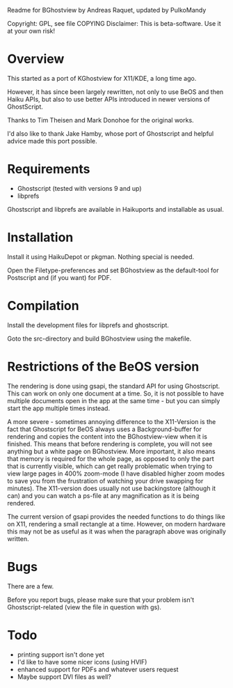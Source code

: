 Readme for BGhostview by Andreas Raquet, updated by PulkoMandy

Copyright: GPL, see file COPYING
Disclaimer: This is beta-software. Use it at your own risk!

Overview
========

This started as a port of KGhostview for X11/KDE, a long time ago.

However, it has since been largely rewritten, not only to use BeOS and then Haiku APIs, but also to
use better APIs introduced in newer versions of GhostScript.

Thanks to Tim Theisen and Mark Donohoe for the original works.

I'd also like to thank Jake Hamby, whose port of Ghostscript and helpful advice made this port
possible.

Requirements
============

- Ghostscript (tested with versions 9 and up)
- libprefs

Ghostscript and libprefs are available in Haikuports and installable as usual.

Installation
============

Install it using HaikuDepot or pkgman. Nothing special is needed.

Open the Filetype-preferences and set BGhostview as the default-tool for Postscript and
(if you want) for PDF.

Compilation
===========

Install the development files for libprefs and ghostscript.

Goto the src-directory and build BGhostview using the
makefile.

Restrictions of the BeOS version
================================

The rendering is done using gsapi, the standard API for using Ghostscript. This can work on only
one document at a time. So, it is not possible to have multiple documents open in the app at the
same time - but you can simply start the app multiple times instead.

A more severe - sometimes annoying difference to the
X11-Version is the fact that Ghostscript for BeOS always
uses a Background-buffer for rendering and copies the
content into the BGhostview-view when it is finished.
This means that before rendering is complete, you will
not see anything but a white page on BGhostview.
More important, it also means that memory is required
for the whole page, as opposed to only the part
that is currently visible, which can get really problematic
when trying to view large pages in 400% zoom-mode (I have
disabled higher zoom modes to save you from the frustration
of watching your drive swapping for minutes). 
The X11-version does usually not use backingstore (although it can)
and you can watch a ps-file at any magnification as it is 
being rendered.

The current version of gsapi provides the needed functions to do things like on X11, rendering a
small rectangle at a time. However, on modern hardware this may not be as useful as it was when the
paragraph above was originally written.


Bugs
====

There are a few.

Before you report bugs, please make sure that your problem isn't
Ghostscript-related (view the file in question with gs).


Todo
====

- printing support isn't done yet
- I'd like to have some nicer icons (using HVIF)
- enhanced support for PDFs and whatever users request
- Maybe support DVI files as well?


